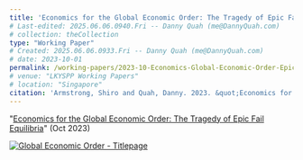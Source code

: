 ```yaml
---
title: 'Economics for the Global Economic Order: The Tragedy of Epic Fail Equilibria'
# Last-edited: 2025.06.06.0940.Fri -- Danny Quah (me@DannyQuah.com)
# collection: theCollection
type: "Working Paper"
# Created: 2025.06.06.0933.Fri -- Danny Quah (me@DannyQuah.com)
# date: 2023-10-01
permalink: /working-papers/2023-10-Economics-Global-Economic-Order-Epic-Fail/
# venue: "LKYSPP Working Papers"
# location: "Singapore"
citation: 'Armstrong, Shiro and Quah, Danny. 2023. &quot;Economics for the Global Economic Order: The Tragedy of Epic Fail Equilibria&quot; LKYSPP Working Paper (Oct)'
---
```

"[Economics for the Global Economic Order: The Tragedy of Epic Fail Equilibria](https://DannyQuah.github.io/Storage/2023-Shiro.Armstrong-Danny.Quah-Economics-Global-Economic-Order.pdf)" (Oct 2023)

[<img src="https://DannyQuah.github.io/Storage/Armstrong-S-Quah-D-2023-Economics-Global-Economic-Order-Titlepage.png" alt="Global Economic Order - Titlepage" />](https://dannyquah.github.io/Storage/2023-Shiro.Armstrong-Danny.Quah-Economics-Global-Economic-Order.pdf)  

<!---
   Invisible section // 2023-10-Economics-Global-Economic-Order-Epic-Fail.md
-->

